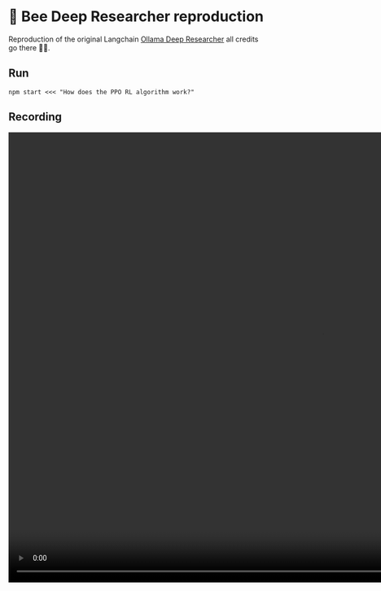 # 🐝 Bee Deep Researcher reproduction

Reproduction of the original Langchain [Ollama Deep Researcher](https://github.com/langchain-ai/ollama-deep-researcher/blob/main/README.md) all credits go there 🙏👏.

## Run

`npm start <<< "How does the PPO RL algorithm work?"`

## Recording

<video width="1232" height="886" controls>
  <source src="https://raw.githubusercontent.com/aleskalfas/bee-deep-researcher-reproduction/blob/main/media/video.mp4" type="video/mp4">
  Your browser does not support the video tag.
</video>

